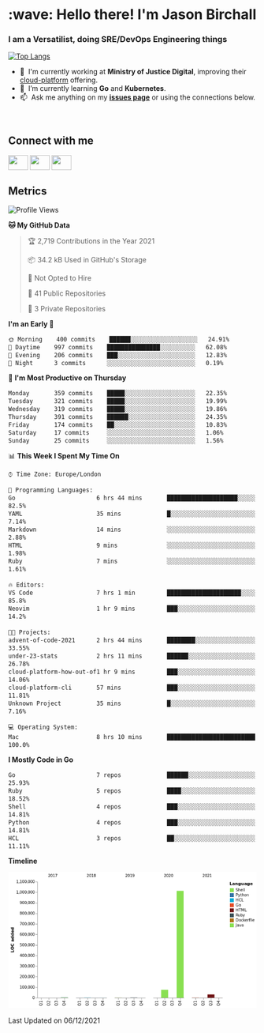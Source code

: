 <h1 align="left" id="jason-title">:wave: Hello there! I'm Jason Birchall</h1>
<h3 align="left">I am a Versatilist, doing SRE/DevOps Engineering things</h3>

[![Top Langs](https://github-readme-stats.vercel.app/api?username=jasonBirchall&show_icons=true&count_private=true&include_all_commits=true&theme=gruvbox)](https://github.com/anuraghazra/github-readme-stats)

- :office: &nbsp;I'm currently working at **Ministry of Justice Digital**, improving their [cloud-platform](https://github.com/ministryofjustice/cloud-platform) offering.
- :seedling: &nbsp;I’m currently learning **Go** and **Kubernetes**.
- :mailbox: &nbsp;Ask me anything on my **[issues page]** or using the connections below.


<br>

<h2>Connect with me</h2>
<p>
<a href="https://twitter.com/jsonBirchall" target="blank"><img align="center" src="https://cdn.jsdelivr.net/npm/simple-icons@3.0.1/icons/twitter.svg" alt="" height="30" width="40" /></a>
<a href="https://keybase.io/json0" target="blank"><img align="center" src="https://cdn.jsdelivr.net/npm/simple-icons@3.0.1/icons/keybase.svg" alt="" height="30" width="40" /></a>
<a href="https://www.reddit.com/user/kakorate" target="blank"><img align="center" src="https://cdn.jsdelivr.net/npm/simple-icons@3.0.1/icons/reddit.svg" alt="" height="30" width="40" /></a>
</p>

<h2>Metrics</h2>

<!--START_SECTION:waka-->
![Profile Views](http://img.shields.io/badge/Profile%20Views-5-blue)

**🐱 My GitHub Data** 

> 🏆 2,719 Contributions in the Year 2021
 > 
> 📦 34.2 kB Used in GitHub's Storage 
 > 
> 🚫 Not Opted to Hire
 > 
> 📜 41 Public Repositories 
 > 
> 🔑 3 Private Repositories  
 > 
**I'm an Early 🐤** 

```text
🌞 Morning    400 commits    ██████░░░░░░░░░░░░░░░░░░░   24.91% 
🌆 Daytime    997 commits    ███████████████░░░░░░░░░░   62.08% 
🌃 Evening    206 commits    ███░░░░░░░░░░░░░░░░░░░░░░   12.83% 
🌙 Night      3 commits      ░░░░░░░░░░░░░░░░░░░░░░░░░   0.19%

```
📅 **I'm Most Productive on Thursday** 

```text
Monday       359 commits    █████░░░░░░░░░░░░░░░░░░░░   22.35% 
Tuesday      321 commits    █████░░░░░░░░░░░░░░░░░░░░   19.99% 
Wednesday    319 commits    █████░░░░░░░░░░░░░░░░░░░░   19.86% 
Thursday     391 commits    ██████░░░░░░░░░░░░░░░░░░░   24.35% 
Friday       174 commits    ██░░░░░░░░░░░░░░░░░░░░░░░   10.83% 
Saturday     17 commits     ░░░░░░░░░░░░░░░░░░░░░░░░░   1.06% 
Sunday       25 commits     ░░░░░░░░░░░░░░░░░░░░░░░░░   1.56%

```


📊 **This Week I Spent My Time On** 

```text
⌚︎ Time Zone: Europe/London

💬 Programming Languages: 
Go                       6 hrs 44 mins       ████████████████████░░░░░   82.5% 
YAML                     35 mins             █░░░░░░░░░░░░░░░░░░░░░░░░   7.14% 
Markdown                 14 mins             ░░░░░░░░░░░░░░░░░░░░░░░░░   2.88% 
HTML                     9 mins              ░░░░░░░░░░░░░░░░░░░░░░░░░   1.98% 
Ruby                     7 mins              ░░░░░░░░░░░░░░░░░░░░░░░░░   1.61%

🔥 Editors: 
VS Code                  7 hrs 1 min         █████████████████████░░░░   85.8% 
Neovim                   1 hr 9 mins         ███░░░░░░░░░░░░░░░░░░░░░░   14.2%

🐱‍💻 Projects: 
advent-of-code-2021      2 hrs 44 mins       ████████░░░░░░░░░░░░░░░░░   33.55% 
under-23-stats           2 hrs 11 mins       ██████░░░░░░░░░░░░░░░░░░░   26.78% 
cloud-platform-how-out-of1 hr 9 mins         ███░░░░░░░░░░░░░░░░░░░░░░   14.06% 
cloud-platform-cli       57 mins             ███░░░░░░░░░░░░░░░░░░░░░░   11.81% 
Unknown Project          35 mins             █░░░░░░░░░░░░░░░░░░░░░░░░   7.16%

💻 Operating System: 
Mac                      8 hrs 10 mins       █████████████████████████   100.0%

```

**I Mostly Code in Go** 

```text
Go                       7 repos             ██████░░░░░░░░░░░░░░░░░░░   25.93% 
Ruby                     5 repos             ████░░░░░░░░░░░░░░░░░░░░░   18.52% 
Shell                    4 repos             ███░░░░░░░░░░░░░░░░░░░░░░   14.81% 
Python                   4 repos             ███░░░░░░░░░░░░░░░░░░░░░░   14.81% 
HCL                      3 repos             ██░░░░░░░░░░░░░░░░░░░░░░░   11.11%

```


**Timeline**

![Chart not found](https://raw.githubusercontent.com/jasonBirchall/jasonBirchall/main/charts/bar_graph.png) 


 Last Updated on 06/12/2021
<!--END_SECTION:waka-->

<!-- links -->

[issues page]: https://github.com/jasonBirchall/jasonBirchall/issues "jasonBirchall/issues"
